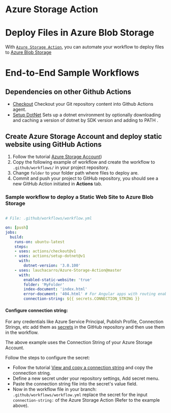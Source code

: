 # Azure Storage Action


# Deploy Files in Azure Blob Storage

With [`Azure Storage Action`](https://github.com/lauchacarro/Azure-Storage-Action), you can automate your workflow to deploy files to [Azure Blob Storage](https://azure.microsoft.com/en-us/services/storage/blobs/)


# End-to-End Sample Workflows

## Dependencies on other Github Actions

* [Checkout](https://github.com/actions/checkout) Checkout your Git repository content into Github Actions agent.
* [Setup DotNet](https://github.com/actions/setup-dotnet) Sets up a dotnet environment by optionally downloading and caching a version of dotnet by SDK version and adding to PATH .
  
## Create Azure Storage Account and deploy static website using GitHub Actions
1. Follow the tutorial [Azure Storage Account](https://docs.microsoft.com/learn/modules/create-azure-storage-account/5-exercise-create-a-storage-account))
2. Copy the following example of workflow and create the workflow to `.github/workflows/` in your project repository.
3. Change `folder` to your folder path where files to deploy are.
4. Commit and push your project to GitHub repository, you should see a new GitHub Action initiated in **Actions** tab.


### Sample workflow to deploy a Static Web Site to Azure Blob Storage
```yaml

# File: .github/workflows/workflow.yml

on: [push]
jobs:
  build:
    runs-on: ubuntu-latest
    steps: 
    - uses: actions/checkout@v1
    - uses: actions/setup-dotnet@v1
      with:
        dotnet-version: '3.0.100'
    - uses: lauchacarro/Azure-Storage-Action@master
      with:
        enabled-static-website: 'true'
        folder: 'MyFolder'
        index-document: 'index.html'
        error-document: '404.html' # For Angular apps with routing enabled, this must point to the index.html file because the requested routes don't exist phyiscally and blob storage would throw a 404.
        connection-string: ${{ secrets.CONNECTION_STRING }}

```

#### Configure connection string:

For any credentials like Azure Service Principal, Publish Profile, Connection Strings, etc add them as [secrets](https://developer.github.com/actions/managing-workflows/storing-secrets/) in the GitHub repository and then use them in the workflow.

The above example uses the Connection String of your Azure Storage Account.

Follow the steps to configure the secret:
  * Follow the tutorial [View and copy a connection string](https://docs.microsoft.com/azure/storage/common/storage-configure-connection-string#view-and-copy-a-connection-string) and copy the connection string.
  * Define a new secret under your repository settings, Add secret menu.
  * Paste the connection string file into the secret's value field.
  * Now in the workflow file in your branch: `.github/workflows/workflow.yml` replace the secret for the input `connection-string:` of the Azure Storage Action (Refer to the example above).
    
